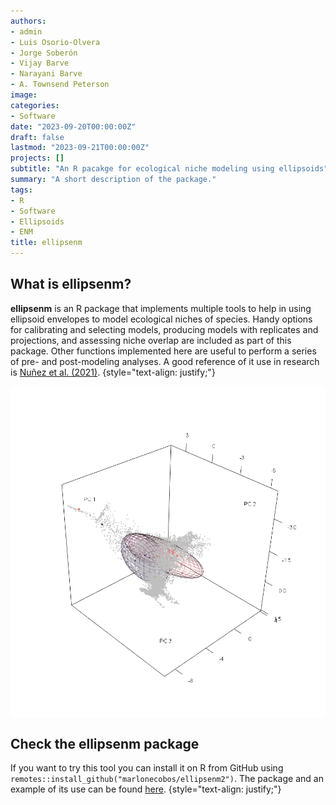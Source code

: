 ```yaml
---
authors:
- admin
- Luis Osorio-Olvera
- Jorge Soberón
- Vijay Barve
- Narayani Barve
- A. Townsend Peterson
image: 
categories:
- Software
date: "2023-09-20T00:00:00Z"
draft: false
lastmod: "2023-09-21T00:00:00Z"
projects: []
subtitle: "An R pacakge for ecological niche modeling using ellipsoids"
summary: "A short description of the package."
tags:
- R
- Software
- Ellipsoids
- ENM
title: ellipsenm
---
```


## What is ellipsenm?

**ellipsenm** is an R package that implements multiple tools to help in using 
ellipsoid envelopes to model ecological niches of species. Handy options for 
calibrating and selecting models, producing models with replicates and 
projections, and assessing niche overlap are included as part of this package. 
Other functions implemented here are useful to perform a series of pre- and 
post-modeling analyses. A good reference of it use in research is 
[Nuñez et al. (2021)](https://escholarship.org/uc/item/4f00x5r6).
{style="text-align: justify;"}

<img src="featured.gif" align="center"/>

## Check the ellipsenm package

If you want to try this tool you can install it on R from GitHub using 
`remotes::install_github("marlonecobos/ellipsenm2")`. The package and an example 
of its use can be found [here](https://github.com/marlonecobos/ellipsenm2).
{style="text-align: justify;"}

<br>